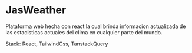 # JasWeather

Plataforma web hecha con react la cual brinda informacion actualizada de las estadisticas actuales del clima en cualquier parte del mundo.

Stack: React, TailwindCss, TanstackQuery